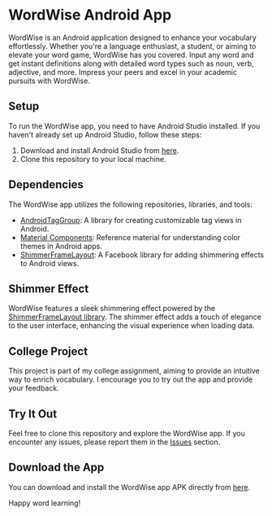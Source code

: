 # WordWise Android App

WordWise is an Android application designed to enhance your vocabulary effortlessly. Whether you're a language enthusiast, a student, or aiming to elevate your word game, WordWise has you covered. Input any word and get instant definitions along with detailed word types such as noun, verb, adjective, and more. Impress your peers and excel in your academic pursuits with WordWise.

## Setup

To run the WordWise app, you need to have Android Studio installed. If you haven't already set up Android Studio, follow these steps:

1. Download and install Android Studio from [here](https://developer.android.com/studio).
2. Clone this repository to your local machine.

## Dependencies

The WordWise app utilizes the following repositories, libraries, and tools:

- [AndroidTagGroup](https://github.com/2dxgujun/AndroidTagGroup.git): A library for creating customizable tag views in Android.
- [Material Components](https://github.com/material-components/material-components-android/blob/f2ccc116ea2ada7bcb48ce7388a6c927497b25f3/docs/theming/Color.md): Reference material for understanding color themes in Android apps.
- [ShimmerFrameLayout](https://github.com/facebook/shimmer-android): A Facebook library for adding shimmering effects to Android views.

## Shimmer Effect

WordWise features a sleek shimmering effect powered by the [ShimmerFrameLayout library](https://github.com/facebook/shimmer-android). The shimmer effect adds a touch of elegance to the user interface, enhancing the visual experience when loading data.

## College Project

This project is part of my college assignment, aiming to provide an intuitive way to enrich vocabulary. I encourage you to try out the app and provide your feedback.

## Try It Out

Feel free to clone this repository and explore the WordWise app. If you encounter any issues, please report them in the [Issues](https://github.com/dipsambhavani/WordWise/issues) section.

## Download the App

You can download and install the WordWise app APK directly from [here](https://drive.google.com/uc?export=download&id=18KCRAVW9gvK1Y0h2mNkWCExoLHBexqe8).

Happy word learning!
